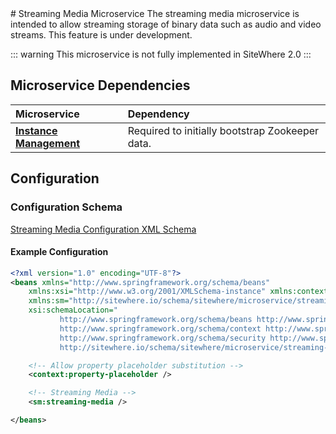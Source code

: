 <Seo/>
# Streaming Media Microservice

<MicroserviceBadge text="Multitenant Microservice" type="multitenant"/>
The streaming media microservice is intended to allow streaming storage of binary
data such as audio and video streams. This feature is under development.

::: warning
This microservice is not fully implemented in SiteWhere 2.0
:::

## Microservice Dependencies

| Microservice                                        | Dependency                                      |
| :-------------------------------------------------- | :---------------------------------------------- |
| **[Instance Management](./instance-management.md)** | Required to initially bootstrap Zookeeper data. |

## Configuration

### Configuration Schema

[Streaming Media Configuration XML Schema](http://sitewhere.io/schema/sitewhere/microservice/streaming-media/current/streaming-media.xsd)

#### Example Configuration

```xml
<?xml version="1.0" encoding="UTF-8"?>
<beans xmlns="http://www.springframework.org/schema/beans"
	xmlns:xsi="http://www.w3.org/2001/XMLSchema-instance" xmlns:context="http://www.springframework.org/schema/context"
	xmlns:sm="http://sitewhere.io/schema/sitewhere/microservice/streaming-media"
	xsi:schemaLocation="
           http://www.springframework.org/schema/beans http://www.springframework.org/schema/beans/spring-beans-3.1.xsd
           http://www.springframework.org/schema/context http://www.springframework.org/schema/context/spring-context-3.1.xsd
           http://www.springframework.org/schema/security http://www.springframework.org/schema/security/spring-security-3.0.xsd
           http://sitewhere.io/schema/sitewhere/microservice/streaming-media http://sitewhere.io/schema/sitewhere/microservice/streaming-media/current/streaming-media.xsd">

	<!-- Allow property placeholder substitution -->
	<context:property-placeholder />

	<!-- Streaming Media -->
	<sm:streaming-media />

</beans>
```
